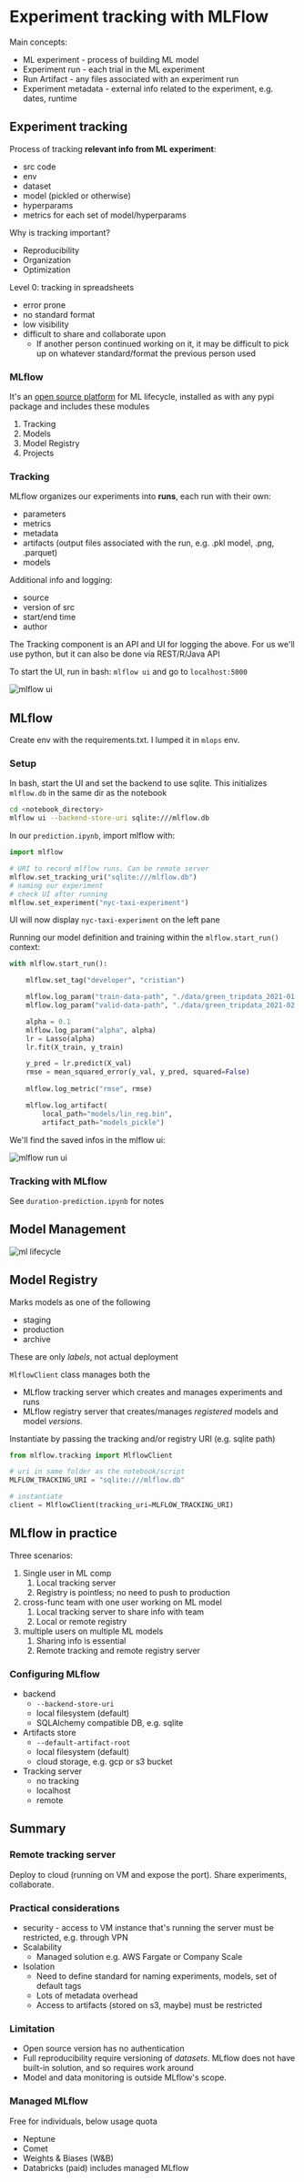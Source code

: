 # Experiment tracking with MLFlow
Main concepts:

* ML experiment - process of building ML model
* Experiment run - each trial in the ML experiment
* Run Artifact - any files associated with an experiment run
* Experiment metadata - external info related to the experiment, e.g. dates, runtime

## Experiment tracking
Process of tracking **relevant info from ML experiment**:
* src code
* env
* dataset
* model (pickled or otherwise)
* hyperparams
* metrics for each set of model/hyperparams

Why is tracking important?

* Reproducibility
* Organization
* Optimization

Level 0: tracking in spreadsheets

* error prone
* no standard format
* low visibility
* difficult to share and collaborate upon
	* If another person continued working on it, it may be difficult to pick up on whatever standard/format the previous person used

### MLflow
It's an [open source platform](https://mlflow.org/) for ML lifecycle, installed as with any pypi package and includes these modules

1. Tracking
2. Models
3. Model Registry
4. Projects

### Tracking
MLflow organizes our experiments into **runs**, each run with their own:

* parameters
* metrics
* metadata
* artifacts (output files associated with the run, e.g. .pkl model, .png, .parquet)
* models

Additional info and logging:

* source
* version of src
* start/end time
* author

The Tracking component is an API and UI for logging the above. For us we'll use python, but it can also be done via REST/R/Java API

To start the UI, run in bash: `mlflow ui` and go to `localhost:5000`

![mlflow ui](./img/mlflow-ui.png)

## MLflow
Create env with the requirements.txt. I lumped it in `mlops` env.

### Setup
In bash, start the UI and set the backend to use sqlite. This initializes `mlflow.db` in the same dir as the notebook

```bash
cd <notebook_directory>
mlflow ui --backend-store-uri sqlite:///mlflow.db
```

In our `prediction.ipynb`, import mlflow with:

```python
import mlflow

# URI to record mlflow runs. Can be remote server
mlflow.set_tracking_uri("sqlite:///mlflow.db")
# naming our experiment
# check UI after running
mlflow.set_experiment("nyc-taxi-experiment")
```

UI will now display `nyc-taxi-experiment` on the left pane

Running our model definition and training within the `mlflow.start_run()` context:

```python
with mlflow.start_run():

    mlflow.set_tag("developer", "cristian")

    mlflow.log_param("train-data-path", "./data/green_tripdata_2021-01.csv")
    mlflow.log_param("valid-data-path", "./data/green_tripdata_2021-02.csv")

    alpha = 0.1
    mlflow.log_param("alpha", alpha)
    lr = Lasso(alpha)
    lr.fit(X_train, y_train)

    y_pred = lr.predict(X_val)
    rmse = mean_squared_error(y_val, y_pred, squared=False)
    
    mlflow.log_metric("rmse", rmse)

    mlflow.log_artifact(
	    local_path="models/lin_reg.bin", 
	    artifact_path="models_pickle")
```

We'll find the saved infos in the mlflow ui:

![mlflow run ui](./img/mlflow-run.png)

### Tracking with MLflow
See `duration-prediction.ipynb` for notes

## Model Management
![ml lifecycle](./img/ml-lifecycle.webp)

## Model Registry
Marks models as one of the following 

* staging
* production
* archive

These are only *labels*, not actual deployment

`MlflowClient` class manages both the 

* MLflow tracking server which creates and manages experiments and runs
* MLflow registry server that creates/manages *registered* models and model *versions*.

Instantiate by passing the tracking and/or registry URI (e.g. sqlite path) 

```python
from mlflow.tracking import MlflowClient

# uri in same folder as the notebook/script
MLFLOW_TRACKING_URI = "sqlite:///mlflow.db" 

# instantiate
client = MlflowClient(tracking_uri=MLFLOW_TRACKING_URI)
```

## MLflow in practice
Three scenarios:

1. Single user in ML comp
	1. Local tracking server
	2. Registry is pointless; no need to push to production
2. cross-func team with one user working on ML model
	1. Local tracking server to share info with team
	2. Local or remote registry
3. multiple users on multiple ML models
	1. Sharing info is essential
	2. Remote tracking and remote registry server

### Configuring MLflow

* backend
	* `--backend-store-uri`
	* local filesystem (default)
	* SQLAlchemy compatible DB, e.g. sqlite
* Artifacts store
	* `--default-artifact-root`
	* local filesystem (default)
	* cloud storage, e.g. gcp or s3 bucket
* Tracking server
	* no tracking
	* localhost
	* remote

## Summary
### Remote tracking server
Deploy to cloud (running on VM and expose the port). Share experiments, collaborate.

### Practical considerations

* security - access to VM instance that's running the server must be restricted, e.g. through VPN
* Scalability
	* Managed solution e.g. AWS Fargate or Company Scale
* Isolation
	* Need to define standard for naming experiments, models, set of default tags
	* Lots of metadata overhead
	* Access to artifacts (stored on s3, maybe) must be restricted

### Limitation
* Open source version has no authentication
* Full reproducibility require versioning of *datasets*. MLflow does not have built-in solution, and so requires work around
* Model and data monitoring is outside MLflow's scope.

### Managed MLflow
Free for individuals, below usage quota
* Neptune
* Comet
* Weights & Biases (W&B)
* Databricks (paid) includes managed MLflow